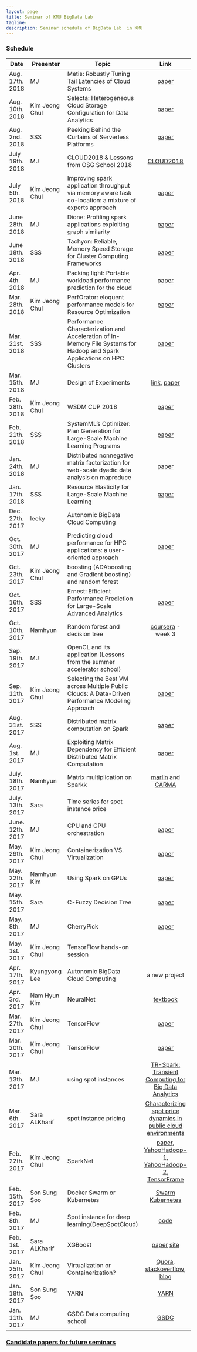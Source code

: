 ```yaml
---
layout: page
title: Seminar of KMU BigData Lab
tagline:
description: Seminar schedule of BigData Lab  in KMU
---
```

### Schedule


| Date | Presenter | Topic | Link | Presentation |
|------|-----------|-------|:----:|:--------------: |
|Aug. 17th. 2018 | MJ | Metis: Robustly Tuning Tail Latencies of Cloud Systems | [paper](https://www.usenix.org/system/files/conference/atc18/atc18-li-zhao.pdf) | |
|Aug. 10th. 2018 | Kim Jeong Chul | Selecta: Heterogeneous Cloud Storage Configuration for Data Analytics | [paper](https://www.usenix.org/system/files/conference/atc18/atc18-klimovic-selecta.pdf) | |
|Aug. 2nd. 2018 | SSS | Peeking Behind the Curtains of Serverless Platforms | [paper](https://www.usenix.org/system/files/conference/atc18/atc18-wang-liang.pdf) | [ppt](https://docs.google.com/presentation/d/150r5NiL3tzThQEJuwn_caFGdXVFiWG8tgjqV6pQr9_U/edit?usp=sharing)|
| July 19th. 2018 | MJ | CLOUD2018 & Lessons from OSG School 2018 | [CLOUD2018](https://drive.google.com/open?id=1vbkHGg6lNd6twHzGINmJXvsnVYKdrNDxoYDjLzIl_5g) |  [HTCondor ppt & hands-on](https://drive.google.com/open?id=1kcafX1PqeVgVBWOFmLUMppbwijrM3rUc) |
| July 5th. 2018 | Kim Jeong Chul | Improving spark application throughput via memory aware task co-location: a    mixture of experts approach| [paper](https://dl.acm.org/citation.cfm?id=3135984) | [ppt](https://docs.google.com/presentation/d/1U2zVpRQEjcvhUrvveQ03Qqt2T9EBg1dRa2yOZxgasZc/edit?usp=sharing) |
| June 28th. 2018 | MJ | Dione: Profiling spark applications exploiting graph similarity | [paper](https://ieeexplore.ieee.org/abstract/document/8257950/) | [ppt](https://goo.gl/rB2hRi)|
| June 18th. 2018 | SSS | Tachyon: Reliable, Memory Speed Storage for Cluster Computing Frameworks | [paper](https://dl.acm.org/citation.cfm?id=2670985) | |
| Apr. 4th. 2018 | MJ | Packing light: Portable workload performance prediction for the cloud | [paper](http://ieeexplore.ieee.org/document/6547460/) | [ppt](https://goo.gl/cjadpY)| 
| Mar. 28th. 2018 | Kim Jeong Chul | PerfOrator: eloquent performance models for Resource Optimization | [paper](https://dl.acm.org/citation.cfm?id=2987566) |[ppt](https://docs.google.com/presentation/d/1gG76VdnFayRw4kz7NPnpCh-QQar53PjudTrZdRa22-s/edit?usp=sharing) |
| Mar. 21st. 2018 | SSS | Performance Characterization and Acceleration of In-Memory File Systems for Hadoop and Spark Applications on HPC Clusters | [paper](http://ieeexplore.ieee.org/abstract/document/7363761/) | [ppt](https://docs.google.com/presentation/d/1GMZb0HUAfG7mcJjYz4aQZD304YkqintktiDycw4ES4g/edit?usp=sharing) |
| Mar. 15th. 2018 | MJ | Design of Experiments | [link](https://docs.google.com/document/d/184OsxvbwNmcFdYNIGLxf-0urPXqILHMSbyxsfVWI-eQ/edit?usp=sharing), [paper](https://pdfs.semanticscholar.org/1d29/9db9d4f903e4156243760c431553cae585eb.pdf) |[ppt](https://goo.gl/chgqTi) |
| Feb. 28th. 2018 | Kim Jeong Chul | WSDM CUP 2018 | [paper](http://wsdm-cup-2018.kkbox.events/pdf/1_WSDM_Cup_Bing_Bai_Revised.pdf) | [ppt](https://docs.google.com/presentation/d/1d43-vbnGOM_ggKcexQUcpp8Wx6BXYc3GOlDEMeMuE_A/edit?usp=sharing) |
| Feb. 21th. 2018 | SSS | SystemML’s Optimizer: Plan Generation for Large-Scale Machine Learning Programs | [paper](https://www.semanticscholar.org/paper/SystemML's-Optimizer%3A-Plan-Generation-for-Large-Sc-Boehm-Burdick/0a9da717999ba687bcbef86cbc996f4b7334f990) | [ppt](https://docs.google.com/presentation/d/1SZgo423bGi_6HeKkTQDmq95qw1TMXsvsvPHXhJSiV7Y/edit?usp=sharing) |
| Jan. 24th. 2018 | MJ | Distributed nonnegative matrix factorization for web-scale dyadic data analysis on mapreduce | [paper](https://dl.acm.org/citation.cfm?id=1772760) | [ppt](https://goo.gl/MF6ZGi)|
| Jan. 17th. 2018 | SSS | Resource Elasticity for Large-Scale Machine Learning | [paper](https://dl.acm.org/citation.cfm?id=2723372.2749432) | [ppt](https://docs.google.com/presentation/d/1_yZYrLxb7WlmHp2IfA4K8px3-hePIIfMOHKqy6BMnIU/edit?usp=sharing) |
| Dec. 27th. 2017 | leeky | Autonomic BigData Cloud Computing | | |
| Oct. 30th. 2017 | MJ | Predicting cloud performance for HPC applications: a user-oriented approach | [paper](http://ieeexplore.ieee.org/document/7973739/) | [ppt](https://goo.gl/QaPPCJ) |
| Oct. 23th. 2017 | Kim Jeong Chul | boosting (ADAboosting and Gradient boosting) and random forest | | [ppt](https://docs.google.com/presentation/d/1_oYDgG5tp7_ChVqqFxI9wluRRRfzENzBN5VPWLW2GwQ/edit?usp=sharing)|
| Oct. 16th. 2017 | SSS | Ernest: Efficient Performance Prediction for Large-Scale Advanced Analytics | [paper](https://www.usenix.org/system/files/conference/nsdi16/nsdi16-paper-venkataraman.pdf) | |
| Oct. 10th. 2017 | Namhyun | Random forest and decision tree | [coursera](https://www.coursera.org/learn/practical-machine-learning/) - week 3 | |
| Sep. 19th. 2017 | MJ | OpenCL and its application (Lessons from the summer accelerator school) | | [ppt](https://goo.gl/gX8L4w) [gitHub](https://github.com/mjaysonnn/Accelerator)|
| Sep. 11th. 2017 | Kim Jeong Chul | Selecting the Best VM across Multiple Public Clouds: A Data-Driven Performance Modeling Approach | [paper](https://rise.cs.berkeley.edu/blog/publication/selecting-best-vm-across-multiple-public-clouds-data-driven-performance-modeling-approach/) | [ppt](https://docs.google.com/presentation/d/1Uy0X-vKmbqgqoaONZ19eUDCuw1E0_zxuubRGgRZDxVA/edit?usp=sharing) |
| Aug. 31st. 2017 | SSS | Distributed matrix computation on Spark | [paper](http://ieeexplore.ieee.org/document/7930046/) | [ppt](https://docs.google.com/presentation/d/1UFTaaLUZwBiRQS13aD6iICVsJpGBxWFcUcHsAYRDXGI/edit?usp=sharing) |
| Aug. 1st. 2017 | MJ | Exploiting Matrix Dependency for Efficient Distributed Matrix Computation | [paper](http://dl.acm.org/citation.cfm?id=2723712)|  |
| July. 18th. 2017 | Namhyun | Matrix multiplication on Sparkk | [marlin](http://ieeexplore.ieee.org/stamp/stamp.jsp?arnumber=7364023) and [CARMA](http://ieeexplore.ieee.org/stamp/stamp.jsp?arnumber=6569817) | [ppt](https://drive.google.com/file/d/0B92DMqWrbqAIc01uZDJHU2EyaFU/view?usp=sharing) |
| July. 13th. 2017 | Sara | Time series for spot instance price | | |
| June. 12th. 2017 | MJ | CPU and GPU orchestration | [paper](http://www.netlib.org/utk/people/JackDongarra/PAPERS/haidar_ipdps.pdf) | [ppt](https://goo.gl/NoxWUD) |
| May. 29th. 2017 | Kim Jeong Chul | Containerization VS. Virtualization | [paper](http://blog.pierreroudier.net/wp-content/uploads/2015/08/rc25482.pdf) | |
| May. 22th. 2017 | Namhyun Kim |Using Spark on GPUs | [paper](http://conferences.computer.org/pdswdiscs/2016/papers/5216a025.pdf) | |
| May. 15th. 2017 | Sara | C-Fuzzy Decision Tree| [paper](http://dl.acm.org/citation.cfm?id=2169836) | [ppt](https://drive.google.com/open?id=0ByOPgARQ0MBmMm8zUWtrUXI3MzA)|
| May. 8th. 2017 | MJ | CherryPick | [paper](https://www.usenix.org/system/files/conference/nsdi17/nsdi17-alipourfard.pdf)| [ppt](https://goo.gl/NyVLvP)|
| May. 1st. 2017 | Kim Jeong Chul | TensorFlow hands-on session| | [ppt](https://docs.google.com/presentation/d/1s8lIqARuRHa6rxAiVIxnzD_8hnS7Fs-eCQL_6IRfaH4/edit?usp=sharing) |
| Apr. 17th. 2017 | Kyungyong Lee | Autonomic BigData Cloud Computing | a new project| |
| Apr. 3rd. 2017 | Nam Hyun Kim | NeuralNet | [textbook](http://neuralnetworksanddeeplearning.com/) | |
| Mar. 27th. 2017 | Kim Jeong Chul | TensorFlow | [paper](https://www.usenix.org/system/files/conference/osdi16/osdi16-abadi.pdf) | |
| Mar. 20th. 2017 | Kim Jeong Chul | TensorFlow | [paper](https://www.usenix.org/system/files/conference/osdi16/osdi16-abadi.pdf) | [ppt](https://docs.google.com/presentation/d/1xZ8jrBzPRNpX2okp0lNNl79NQHmxBEEXiBr7cOk9QAk/edit?usp=sharing) |
| Mar. 13th. 2017 | MJ | using spot instances | [TR-Spark: Transient Computing for Big Data Analytics](http://dl.acm.org/citation.cfm?id=2987576) |[ppt](https://goo.gl/XF7kGs)|
| Mar. 6th. 2017 | Sara ALKharif | spot instance pricing | [Characterizing spot price dynamics in public cloud environments]( http://www.sciencedirect.com/science/article/pii/S0167739X12001483)|[ppt](https://drive.google.com/open?id=0ByOPgARQ0MBmajBZbzdhT3ZEdEE)|
| Feb. 22th. 2017 | Kim Jeong Chul | SparkNet| [paper](https://amplab.cs.berkeley.edu/projects/sparknet/), [YahooHadoop-1](http://yahoohadoop.tumblr.com/post/129872361846/large-scale-distributed-deep-learning-on-hadoop), [YahooHadoop-2](http://yahoohadoop.tumblr.com/post/139916563586/caffeonspark-open-sourced-for-distributed-deep), [TensorFrame](https://www.youtube.com/watch?v=08mrnJxcIWw) | [ppt](https://docs.google.com/presentation/d/1WBPDKzWzgXxKPdAPduBeAIzXzc0UFn7iqm8jz4jSFJc/edit?usp=sharing) |
| Feb. 15th. 2017 | Son Sung Soo | Docker Swarm or Kubernetes |[Swarm](https://www.docker.com/products/docker-swarm) [Kubernetes](https://kubernetes.io) | [ppt](https://docs.google.com/presentation/d/1yMv1UQq-vWwak63n-GP90LLCiZHce6_o4oYH_NLvASQ/edit?usp=sharing)
| Feb. 8th. 2017 | MJ | Spot instance for deep learning(DeepSpotCloud) |[code](https://github.com/mjaysonnn/DeepSpotCloud) |[paper](http://ieeexplore.ieee.org/document/8030577/)|
| Feb. 1st. 2017 | Sara ALKharif | XGBoost | [paper](https://arxiv.org/abs/1603.02754) [site](https://xgboost.readthedocs.io/en/latest/)|[ppt](https://drive.google.com/open?id=0ByOPgARQ0MBmaHY2UnB5QUhSWWM)|
| Jan. 25th. 2017 | Kim Jeong Chul | Virtualization or Containerization? | [Quora](https://www.quora.com/What-is-the-difference-between-containerization-Docker-and-virtualization-VMWare-VirtualBox-Xen), [stackoverflow](http://stackoverflow.com/questions/16047306/how-is-docker-different-from-a-normal-virtual-machine), [blog](https://monkeyvault.net/docker-vs-virtualization/) | [docs](https://drive.google.com/open?id=1KkE_-nf2OAf2QRBnM7a3Xv6jipPCczo4Yrbtw_cUqtw) |
| Jan. 18th. 2017 | Son Sung Soo | YARN | [YARN](http://dl.acm.org/citation.cfm?id=2523633) | [docs](https://docs.google.com/presentation/d/1MyyGAaSqBr7D90bZ29nryWQmAj_6n4l_bQEc2Ite5VE/edit#slide=id.p4)
| Jan. 11th. 2017 | MJ | GSDC Data computing school | [GSDC](https://indico.cern.ch/event/577216/) | [docs](https://drive.google.com/drive/folders/0B6kvyWKLPjdFUUJJSDgzempld2M)

### [Candidate papers for future seminars](https://docs.google.com/spreadsheets/d/1ghwrNPusrJyge8vvnj9RJavlnqyx7Ukz0D4atg4svYE/edit?usp=sharing)

